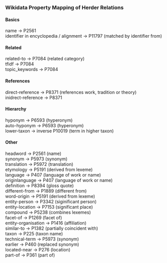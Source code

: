### Wikidata Property Mapping of Herder Relations

#### Basics
name &rarr; P2561  
identifier in encyclopedia / alignment &rarr; P11797 (matched by identifier from)  

#### Related
related-to &rarr; P7084 (related category)  
tfidf &rarr; P7084  
topic_keywords &rarr; P7084  

#### References
direct-reference &rarr; P8371 (references work, tradition or theory)  
inidrect-reference &rarr; P8371  

#### Hierarchy
hyponym &rarr; P6593 (hyperonym)  
auto-hyponym &rarr; P6593 (hyperonym)  
lower-taxon &rarr; inverse P10019 (term in higher taxon)

#### Other
headword &rarr; P2561 (name)  
synonym &rarr; P5973 (synonym)  
translation &rarr; P5972 (translation)  
etymology &rarr; P5191 (derived from lexeme)  
language &rarr; P407 (language of work or name)  
originlanguage &rarr; P407 (language of work or name)  
definition &rarr; P8394 (gloss quote)  
different-from &rarr; P1889 (different from)   
word-origin &rarr; P5191 (derived from lexeme)  
entity-person &rarr; P3342 (siginificant person)  
entity-location &rarr; P7153 (significant place)  
compound &rarr; P5238 (combines lexemes)  
facet-of &rarr; P1269 (facet of)   
entity-organisation &rarr; P1416 (affiliation)  
similar-to &rarr; P1382 (partially coincident with)  
taxon &rarr; P225 (taxon name)  
technical-term &rarr; P5973 (synonym)  
earlier &rarr; P460 (replaced synonym)  
located-near &rarr; P276 (location)  
part-of &rarr; P361 (part of)  
